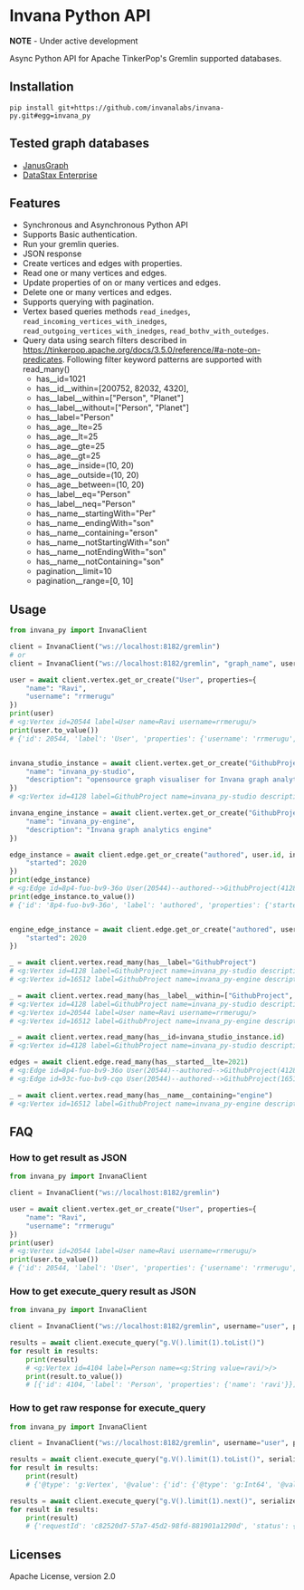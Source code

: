 # Invana Python API

**NOTE** - Under active development

Async Python API for Apache TinkerPop's Gremlin supported databases.

## Installation

```shell
pip install git+https://github.com/invanalabs/invana-py.git#egg=invana_py
```

## Tested graph databases

- [JanusGraph](https://janusgraph.org/)
- [DataStax Enterprise](https://www.datastax.com/products/datastax-enterprise)

## Features

- Synchronous and Asynchronous Python API
- Supports Basic authentication.
- Run your gremlin queries.
- JSON response
- Create vertices and edges with properties.
- Read one or many vertices and edges.
- Update properties of on or many vertices and edges.
- Delete one or many vertices and edges.
- Supports querying with pagination.
- Vertex based queries methods `read_inedges`, `read_incoming_vertices_with_inedges`,
  `read_outgoing_vertices_with_inedges`, `read_bothv_with_outedges`.
- Query data using search filters described in https://tinkerpop.apache.org/docs/3.5.0/reference/#a-note-on-predicates.
  Following filter keyword patterns are supported with read_many()
    - has__id=1021
    - has__id__within=[200752, 82032, 4320],
    - has__label__within=["Person", "Planet"]
    - has__label__without=["Person", "Planet"]
    - has__label="Person"
    - has__age__lte=25
    - has__age__lt=25
    - has__age__gte=25
    - has__age__gt=25
    - has__age__inside=(10, 20)
    - has__age__outside=(10, 20)
    - has__age__between=(10, 20)
    - has__label__eq="Person"
    - has__label__neq="Person"
    - has__name__startingWith="Per"
    - has__name__endingWith="son"
    - has__name__containing="erson"
    - has__name__notStartingWith="son"
    - has__name__notEndingWith="son"
    - has__name__notContaining="son"
    - pagination__limit=10
    - pagination__range=[0, 10]

## Usage

```python
from invana_py import InvanaClient

client = InvanaClient("ws://localhost:8182/gremlin")
# or 
client = InvanaClient("ws://localhost:8182/gremlin", "graph_name", username="user", password="password")

user = await client.vertex.get_or_create("User", properties={
    "name": "Ravi",
    "username": "rrmerugu"
})
print(user)
# <g:Vertex id=20544 label=User name=Ravi username=rrmerugu/>
print(user.to_value())
# {'id': 20544, 'label': 'User', 'properties': {'username': 'rrmerugu', 'name': 'Ravi'}}


invana_studio_instance = await client.vertex.get_or_create("GithubProject", properties={
    "name": "invana_py-studio",
    "description": "opensource graph visualiser for Invana graph analytics engine"
})
# <g:Vertex id=4128 label=GithubProject name=invana_py-studio description=opensource graph visualiser for Invana graph analytics engine/>

invana_engine_instance = await client.vertex.get_or_create("GithubProject", properties={
    "name": "invana_py-engine",
    "description": "Invana graph analytics engine"
})

edge_instance = await client.edge.get_or_create("authored", user.id, invana_studio_instance.id, properties={
    "started": 2020
})
print(edge_instance)
# <g:Edge id=8p4-fuo-bv9-36o User(20544)--authored-->GithubProject(4128) started=2020/>
print(edge_instance.to_value())
# {'id': '8p4-fuo-bv9-36o', 'label': 'authored', 'properties': {'started': 2020}, 'inVLabel': 'GithubProject', 'inv': 4128, 'outv_label': 'User', 'outv': 4128}


engine_edge_instance = await client.edge.get_or_create("authored", user.id, invana_engine_instance.id, properties={
    "started": 2020
})

_ = await client.vertex.read_many(has__label="GithubProject")
# <g:Vertex id=4128 label=GithubProject name=invana_py-studio description=opensource graph visualiser for Invana graph analytics engine/>
# <g:Vertex id=16512 label=GithubProject name=invana_py-engine description=Invana graph analytics engine/>

_ = await client.vertex.read_many(has__label__within=["GithubProject", "User"])
# <g:Vertex id=4128 label=GithubProject name=invana_py-studio description=opensource graph visualiser for Invana graph analytics engine/>
# <g:Vertex id=20544 label=User name=Ravi username=rrmerugu/>
# <g:Vertex id=16512 label=GithubProject name=invana_py-engine description=Invana graph analytics engine/>

_ = await client.vertex.read_many(has__id=invana_studio_instance.id)
# <g:Vertex id=4128 label=GithubProject name=invana_py-studio description=opensource graph visualiser for Invana graph analytics engine/>

edges = await client.edge.read_many(has__started__lte=2021)
# <g:Edge id=8p4-fuo-bv9-36o User(20544)--authored-->GithubProject(4128) started=2020/>
# <g:Edge id=93c-fuo-bv9-cqo User(20544)--authored-->GithubProject(16512) started=2020/>

_ = await client.vertex.read_many(has__name__containing="engine")
# <g:Vertex id=16512 label=GithubProject name=invana_py-engine description=Invana graph analytics engine/>

```

## FAQ

### How to get result as JSON

```python
from invana_py import InvanaClient

client = InvanaClient("ws://localhost:8182/gremlin")

user = await client.vertex.get_or_create("User", properties={
    "name": "Ravi",
    "username": "rrmerugu"
})
print(user)
# <g:Vertex id=20544 label=User name=Ravi username=rrmerugu/>
print(user.to_value())
# {'id': 20544, 'label': 'User', 'properties': {'username': 'rrmerugu', 'name': 'Ravi'}}

```

### How to get execute_query result as JSON

```python
from invana_py import InvanaClient

client = InvanaClient("ws://localhost:8182/gremlin", username="user", password="password")

results = await client.execute_query("g.V().limit(1).toList()")
for result in results:
    print(result)
    # <g:Vertex id=4104 label=Person name=<g:String value=ravi/>/>
    print(result.to_value())
    # [{'id': 4104, 'label': 'Person', 'properties': {'name': 'ravi'}}]

```

### How to get raw response for execute_query

```python
from invana_py import InvanaClient

client = InvanaClient("ws://localhost:8182/gremlin", username="user", password="password")

results = await client.execute_query("g.V().limit(1).toList()", serialize=False, result_only=True)
for result in results:
    print(result)
    # {'@type': 'g:Vertex', '@value': {'id': {'@type': 'g:Int64', '@value': 4104}, 'label': 'Person', 'properties': {'name': [{'@type': 'g:VertexProperty', '@value': {'id': {'@type': 'janusgraph:RelationIdentifier', '@value': {'relationId': '16p-360-1l1'}}, 'value': 'ravi', 'label': 'name'}}]}}}

results = await client.execute_query("g.V().limit(1).next()", serialize=False, result_only=False)
for result in results:
    print(result)
    # {'requestId': 'c82520d7-57a7-45d2-98fd-881901a1290d', 'status': {'message': '', 'code': 200, 'attributes': {'@type': 'g:Map', '@value': ['host', '/172.18.0.1:47992']}}, 'result': {'data': {'@type': 'g:List', '@value': [{'@type': 'g:Vertex', '@value': {'id': {'@type': 'g:Int64', '@value': 4104}, 'label': 'Person', 'properties': {'name': [{'@type': 'g:VertexProperty', '@value': {'id': {'@type': 'janusgraph:RelationIdentifier', '@value': {'relationId': '16p-360-1l1'}}, 'value': 'ravi', 'label': 'name'}}]}}}]}, 'meta': {'@type': 'g:Map', '@value': []}}}

```

## Licenses

Apache License, version 2.0


